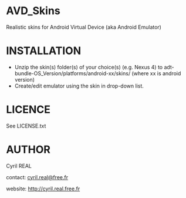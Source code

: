 AVD_Skins
=========

Realistic skins for Android Virtual Device (aka Android Emulator)

INSTALLATION
============

- Unzip the skin(s) folder(s) of your choice(s) (e.g. Nexus 4) to adt-bundle-OS_Version/platforms/android-xx/skins/ (where xx is android version)
- Create/edit emulator using the skin in drop-down list.


LICENCE
=======

See LICENSE.txt


AUTHOR
======

Cyril REAL

contact:  cyril.real@free.fr

website:  http://cyril.real.free.fr
